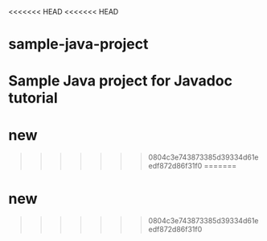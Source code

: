 <<<<<<< HEAD
<<<<<<< HEAD
# sample-java-project
Sample Java project for Javadoc tutorial
=======
# new
>>>>>>> 0804c3e743873385d39334d61eedf872d86f31f0
=======
# new
>>>>>>> 0804c3e743873385d39334d61eedf872d86f31f0
